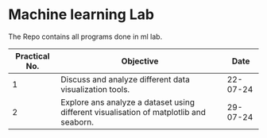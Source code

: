 # Machine learning Lab

The Repo contains all programs done in ml lab.

| Practical No. | Objective                                                                              | Date     |
| ------------- | -------------------------------------------------------------------------------------- | -------- |
| 1             | Discuss and analyze different data visualization tools.                                | 22-07-24 |
| 2             | Explore ans analyze a dataset using different visualisation of matplotlib and seaborn. | 29-07-24 |
